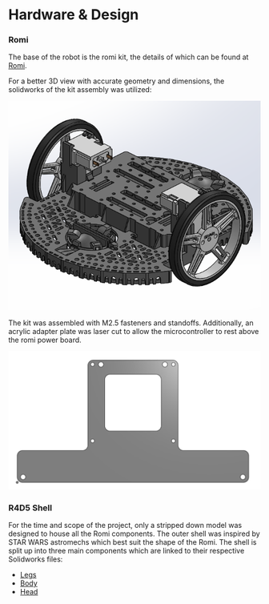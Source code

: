 # Hardware & Design

### Romi
The base of the robot is the romi kit, the details of which can be found at [Romi](https://www.pololu.com/category/202/romi-chassis-and-accessories).

For a better 3D view with accurate geometry and dimensions, the solidworks of the kit assembly was utilized:

<p align="center">
  <img src="/docs/assets/romi-cad.png" />
</p>

The kit was assembled with M2.5 fasteners and standoffs. Additionally, an acrylic adapter plate was laser cut to allow the microcontroller to rest above the romi power board.

<p align="center">
  <img src="/docs/assets/acrylic adapter.png" />
</p>

### R4D5 Shell
For the time and scope of the project, only a stripped down model was designed to house all the Romi components. The outer shell was inspired by STAR WARS astromechs which best suit the shape of the Romi. The shell is split up into three main components which are linked to their respective Solidworks files:
- [Legs](/assets/r4d5_legs.SLDPRT)
- [Body](/assets/r4d5_body.SLDPRT)
- [Head](/assets/r4d5_head.SLDPRT)
